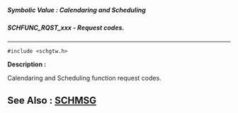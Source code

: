 ##### Symbolic Value : Calendaring and Scheduling
##### SCHFUNC_RQST_xxx - Request codes.
---
```
#include <schgtw.h>
```
**Description :**

Calendaring and Scheduling function request codes.

**See Also :**
[SCHMSG](/domino-c-api-docs/reference/Data/SCHMSG)
---
